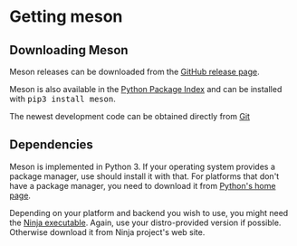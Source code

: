 # Getting meson

## Downloading Meson

Meson releases can be downloaded from the [GitHub release page].

Meson is also available in the [Python Package Index] and can be
installed with <tt>pip3 install meson</tt>.

The newest development code can be obtained directly from [Git]

## Dependencies

Meson is implemented in Python 3. If your operating system provides a
package manager, use should install it with that. For platforms that
don't have a package manager, you need to download it from [Python's
home page].

Depending on your platform and backend you wish to use, you might need
the [Ninja executable]. Again, use your distro-provided version if
possible. Otherwise download it from Ninja project's web site.

  [GitHub release page]: https://github.com/mesonbuild/meson/releases
  [Python Package Index]: https://pypi.python.org/pypi/meson/
  [Git]: https://github.com/mesonbuild/meson
  [Python's home page]: https://www.python.org/downloads/
  [Ninja executable]: https://ninja-build.org/

